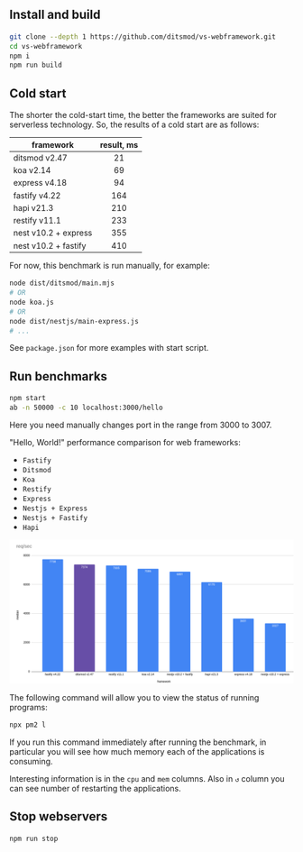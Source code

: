 ## Install and build

```bash
git clone --depth 1 https://github.com/ditsmod/vs-webframework.git
cd vs-webframework
npm i
npm run build
```

## Cold start

The shorter the cold-start time, the better the frameworks are suited for serverless technology. So, the results of a cold start are as follows:

| framework            | result, ms    |
|----------------------|:-------------:|
| ditsmod v2.47        |  21           |
| koa v2.14            |  69           |
| express v4.18        |  94           |
| fastify v4.22        |  164          |
| hapi v21.3           |  210          |
| restify v11.1        |  233          |
| nest v10.2 + express |  355          |
| nest v10.2 + fastify |  410          |

For now, this benchmark is run manually, for example:

```bash
node dist/ditsmod/main.mjs
# OR
node koa.js
# OR
node dist/nestjs/main-express.js
# ...
```

See `package.json` for more examples with start script.

## Run benchmarks

```bash
npm start
ab -n 50000 -c 10 localhost:3000/hello
```

Here you need manually changes port in the range from 3000 to 3007.

"Hello, World!" performance comparison for web frameworks:

- `Fastify`
- `Ditsmod`
- `Koa`
- `Restify`
- `Express`
- `Nestjs + Express`
- `Nestjs + Fastify`
- `Hapi`

![req-per-sec-frameworks1.png](req-per-sec-frameworks1.png)

The following command will allow you to view the status of running programs:

```bash
npx pm2 l
```

If you run this command immediately after running the benchmark, in particular you will see how much memory each of the applications is consuming.

Interesting information is in the `cpu` and `mem` columns. Also in `↺` column you can see number of restarting the applications.

## Stop webservers

```bash
npm run stop
```